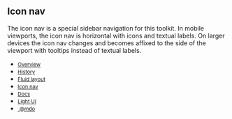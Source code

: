 ## Icon nav

The icon nav is a special sidebar navigation for this toolkit. In mobile viewports, the icon nav is horizontal with icons and textual labels. On larger devices the icon nav changes and becomes affixed to the side of the viewport with tooltips instead of textual labels.


<nav class="iconav">
    <a class="iconav-brand" href="#">
      <span class="icon icon-leaf iconav-brand-icon"></span>
    </a>
    <div class="iconav-slider">
      <ul class="nav nav-pills iconav-nav flex-column">
        <li class="nav-item">
          <a class="nav-link" href="#" title="Overview" data-toggle="tooltip" data-placement="right" data-container="body">
            <span class="icon icon-home"></span>
            <small class="iconav-nav-label hidden-md-up">Overview</small>
          </a>
        </li>
        <li class="nav-item">
          <a class="nav-link" href="#" title="Order history" data-toggle="tooltip" data-placement="right" data-container="body">
            <span class="icon icon-text-document"></span>
            <small class="iconav-nav-label hidden-md-up">History</small>
          </a>
        </li>
        <li class="nav-item">
          <a class="nav-link" href="#" title="Fluid layout" data-toggle="tooltip" data-placement="right" data-container="body">
            <span class="icon icon-globe"></span>
            <small class="iconav-nav-label hidden-md-up">Fluid layout</small>
          </a>
        </li>
        <li class="nav-item">
          <a class="nav-link" href="#" title="Icon-nav layout" data-toggle="tooltip" data-placement="right" data-container="body">
            <span class="icon icon-area-graph"></span>
            <small class="iconav-nav-label hidden-md-up">Icon nav</small>
          </a>
        </li>
        <li class="nav-item">
          <a class="nav-link active" href="#" title="Docs" data-toggle="tooltip" data-placement="right" data-container="body">
            <span class="icon icon-list"></span>
            <small class="iconav-nav-label hidden-md-up">Docs</small>
          </a>
        </li>
        <li class="nav-item">
          <a class="nav-link" href="#" title="Light UI" data-toggle="tooltip" data-placement="right" data-container="body">
            <span class="icon icon-flash"></span>
            <small class="iconav-nav-label hidden-md-up">Light UI</small>
          </a>
        </li>
        <li class="nav-item">
          <a class="nav-link" href="#" title="Signed in as mdo" data-toggle="tooltip" data-placement="right" data-container="body">
            <img src="{{ relative }}assets/img/avatar-mdo.png" alt="" class="img-circle img-responsive">
            <small class="iconav-nav-label hidden-md-up">@mdo</small>
          </a>
        </li>
      </ul>
    </div>
  </nav>

